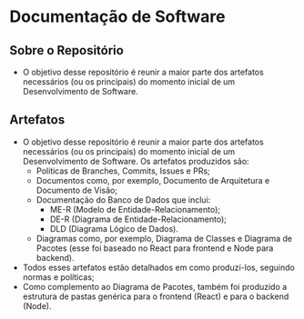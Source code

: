 # Documentação de Software

## Sobre o Repositório
* O objetivo desse repositório é reunir a maior parte dos artefatos necessários (ou os principais) do momento inicial de um Desenvolvimento de Software.

## Artefatos
* O objetivo desse repositório é reunir a maior parte dos artefatos necessários (ou os principais) do momento inicial de um Desenvolvimento de Software. Os artefatos produzidos são:
  * Políticas de Branches, Commits, Issues e PRs;
  * Documentos como, por exemplo, Documento de Arquitetura e Documento de Visão;
  * Documentação do Banco de Dados que inclui:
    * ME-R (Modelo de Entidade-Relacionamento);
    * DE-R (Diagrama de Entidade-Relacionamento);
    * DLD (Diagrama Lógico de Dados).
  * Diagramas como, por exemplo, Diagrama de Classes e Diagrama de Pacotes (esse foi baseado no React para frontend e Node para backend).
* Todos esses artefatos estão detalhados em como produzí-los, seguindo normas e políticas;
* Como complemento ao Diagrama de Pacotes, também foi produzido a estrutura de pastas genérica para o frontend (React) e para o backend (Node).